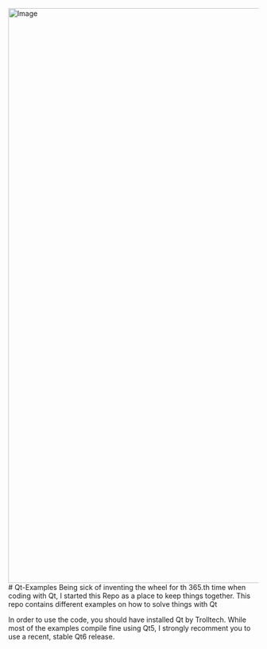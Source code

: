 <img width="1815" height="1155" alt="Image" src="https://github.com/user-attachments/assets/a2eb6639-b585-48cb-ba0b-e693ee5ce023" />
# Qt-Examples
Being sick of inventing the wheel for th 365.th time when coding with Qt, I started this Repo as a place to keep things together.
This repo contains different examples on how to solve things with Qt

In order to use the code, you should have installed Qt by Trolltech. While most of the examples compile fine using Qt5, I strongly recomment you to use a recent, stable Qt6 release.
